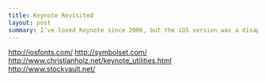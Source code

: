 ```yaml
---
title: Keynote Revisited
layout: post
summary: I've loved Keynote since 2006, but the iOS version was a disappointing afterthought. Version 5.1 brings simple but welcome improvements.
---
```



http://iosfonts.com/
http://symbolset.com/
http://www.christianholz.net/keynote_utilities.html
http://www.stockvault.net/